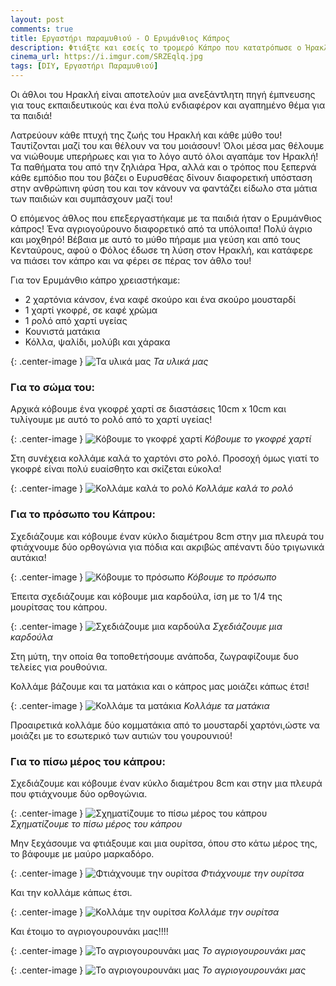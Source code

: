 ```yaml
---
layout: post
comments: true
title: Εργαστήρι παραμυθιού - Ο Ερυμάνθιος Κάπρος
description: Φτιάξτε και εσείς το τρομερό Κάπρο που κατατρόπωσε ο Ήρακλής
cinema_url: https://i.imgur.com/SRZEqlq.jpg
tags: [DIY, Εργαστήρι Παραμυθιού]
---
```


Οι άθλοι του Ηρακλή είναι αποτελούν μια ανεξάντλητη πηγή έμπνευσης για τους εκπαιδευτικούς και ένα πολύ ενδιαφέρον και αγαπημένο θέμα για τα παιδιά!

Λατρεύουν κάθε πτυχή της ζωής του Ηρακλή και κάθε μύθο του! Ταυτίζονται μαζί του και θέλουν να του μοιάσουν! Όλοι μέσα μας θέλουμε να νιώθουμε υπερήρωες και για το λόγο αυτό όλοι αγαπάμε τον Ηρακλή! Τα παθήματα του από την ζηλιάρα Ήρα, αλλά και ο τρόπος που ξεπερνά κάθε εμπόδιο που του βάζει ο Ευρυσθέας δίνουν διαφορετική υπόσταση στην ανθρώπινη φύση του και τον κάνουν να φαντάζει είδωλο στα μάτια των παιδιών και συμπάσχουν μαζί του!

Ο επόμενος άθλος που επεξεργαστήκαμε με τα παιδιά ήταν ο Ερυμάνθιος κάπρος!
Ένα αγριογούρουνο διαφορετικό από τα υπόλοιπα! Πολύ άγριο και μοχθηρό! Βέβαια με αυτό το μύθο πήραμε μια γεύση και από τους Κενταύρους, αφού ο Φόλος έδωσε τη λύση στον Ηρακλή, και κατάφερε να πιάσει τον κάπρο και να φέρει σε πέρας τον άθλο του!

Για τον Ερυμάνθιο κάπρο χρειαστήκαμε:

* 2 χαρτόνια κάνσον, ένα καφέ σκούρο και ένα σκούρο μουσταρδί
* 1 χαρτί γκοφρέ, σε καφέ χρώμα
* 1 ρολό από χαρτί υγείας
* Κουνιστά ματάκια
* Κόλλα, ψαλίδι, μολύβι και χάρακα

{: .center-image } 
![Τα υλικά μας](https://i.imgur.com/RMzWyxd.jpg)
*Τα υλικά μας*

### Για το σώμα του:

Αρχικά κόβουμε ένα γκοφρέ χαρτί σε διαστάσεις 10cm x 10cm και τυλίγουμε με αυτό το ρολό από το χαρτί υγείας! 

{: .center-image } 
![Κόβουμε το γκοφρέ χαρτί](https://i.imgur.com/m9yyuAC.jpg)
*Κόβουμε το γκοφρέ χαρτί*

Στη συνέχεια κολλάμε καλά το χαρτόνι στο ρολό. Προσοχή όμως γιατί το γκοφρέ είναι πολύ ευαίσθητο και σκίζεται εύκολα!

{: .center-image } 
![Κολλάμε καλά το ρολό](https://i.imgur.com/akqzK3N.jpg)
*Κολλάμε καλά το ρολό*

### Για το πρόσωπο του Κάπρου:

Σχεδιάζουμε και κόβουμε έναν κύκλο διαμέτρου 8cm στην μια πλευρά του φτιάχνουμε δύο ορθογώνια για πόδια και ακριβώς απέναντι δύο τριγωνικά αυτάκια!

{: .center-image } 
![Κόβουμε το πρόσωπο](https://i.imgur.com/YJGfSKU.jpg)
*Κόβουμε το πρόσωπο*

Έπειτα σχεδιάζουμε και κόβουμε μια καρδούλα, ίση με το  1/4 της μουρίτσας του κάπρου.

{: .center-image } 
![Σχεδιάζουμε μια καρδούλα](https://i.imgur.com/WyAA7qh.jpg)
*Σχεδιάζουμε μια καρδούλα*

Στη μύτη, την οποία θα τοποθετήσουμε ανάποδα, ζωγραφίζουμε δυο τελείες για ρουθούνια.

Κολλάμε βάζουμε και τα ματάκια και ο κάπρος μας μοιάζει κάπως έτσι!

{: .center-image } 
![Κολλάμε τα ματάκια](https://i.imgur.com/wLlrUny.jpg)
*Κολλάμε τα ματάκια*

Προαιρετικά κολλάμε δύο κομματάκια από το μουσταρδί χαρτόνι,ώστε να μοιάζει με το εσωτερικό των αυτιών του γουρουνιού!

### Για το πίσω μέρος του κάπρου:

Σχεδιάζουμε και κόβουμε έναν κύκλο διαμέτρου 8cm και στην μια πλευρά που φτιάχνουμε δύο ορθογώνια.

{: .center-image } 
![Σχηματίζουμε το πίσω μέρος του κάπρου](https://i.imgur.com/QSRAPtZ.jpg)
*Σχηματίζουμε το πίσω μέρος του κάπρου*

Μην ξεχάσουμε να φτιάξουμε και μια ουρίτσα, όπου στο κάτω μέρος της, το βάφουμε με μαύρο μαρκαδόρο.

{: .center-image } 
![Φτιάχνουμε την ουρίτσα](https://i.imgur.com/Z4Ystw1.jpg)
*Φτιάχνουμε την ουρίτσα*

Και την κολλάμε κάπως έτσι.

{: .center-image } 
![Κολλάμε την ουρίτσα](https://i.imgur.com/Muakf4w.jpg)
*Κολλάμε την ουρίτσα*

Και έτοιμο το αγριογουρουνάκι μας!!!!

{: .center-image } 
![Το αγριογουρουνάκι μας](https://i.imgur.com/J18ufi4.jpg)
*Το αγριογουρουνάκι μας*

{: .center-image } 
![Το αγριογουρουνάκι μας](http://i.imgur.com/Iq7BzF3.jpg)
*Το αγριογουρουνάκι μας*